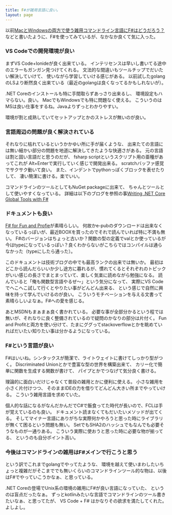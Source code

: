 ```yaml
---
title: F#が雑用言語に良い。
layout: page
---
```

以前[MacとWindowsの両方で使う雑用コマンドライン言語にF#はどうだろう？](https://karino2.github.io/2020/11/15/how_about_fsharp.html)などと書いたように、F#を使ってみているが、なかなか良くて気に入った。

### VS Codeでの開発環境が良い

まずVS Code+Ionideが良く出来ている。
インテリセンスは早いし書いてる途中のエラーもガンガン見つけてくれる。
文法的な間違いもツールチップでだいたい解決していけて、
使いながら学習していける感じがある。
以前試したgolangのLSより断然良く出来ている（最近のgolangは良くなってるかもしれないが）。

.NET Coreのインストールも特に手間取らずあっさり出来るし、
環境設定もハマらない。良い。
MacでもWindowsでも特に問題なく使える。
こういうのはMSは良い仕事をするね。Javaよりずっとわかりやすい。

環境が割と成熟していてセットアップとかのストレスが無いのが良い。

### 言語周辺の問題が良く解決されている

それなりに枯れているというかかゆい所に手が届くような、
出来たての言語には無い細かい部分の問題を地道に解決してきたような快適さがある。
元の言語は割と固い言語だと思うのだが、
fsharp scriptというスクリプト用の亜種があってこれが
Alt+Enterで実行していく感じで開発出来る。
scratchバッファ感覚でサクサク動いて良い。
また、インデントでpythonっぽくブロックを表せたりして、
凄い簡潔に書ける。楽でいい。

コマンドラインのツールとしてもNuGet packageに出来て、
ちゃんとツールとして使いやすくなっている。
詳細は以下のブログを参照の事[Writing .NET Core Global Tools with F#](https://gregshackles.com/writing-net-core-global-tools-with-fsharp/)

### ドキュメントも良い

[F# for Fun and Profie](https://swlaschin.gitbooks.io/fsharpforfunandprofit/content/)が素晴らしい。
何故かe-pubのダウンロードは出来なくなっているっぽいが、最近BOOXを買ったのでそれで読んでいれば特に不満も無い。
F#のバージョンはちょっと古いか？関数の型の定義でvalとか使っているが今はtypeになっているっぽい？良くわからないがこちらではコンパイルは通らなかった（typeにしたら通った）。

このドキュメントは技術ブログの中でも最高ランクの出来では無いか。
最初はどこから読んだらいいか少し途方に暮れるが、慣れてくるとそれぞれのトピックがいい感じの長さでまとまっていて、楽しく気楽に読めながら勉強になる。
読んでいると「俺も関数型言語やるぜ〜」という気分になって、
実際にVS Codeでへこへこ試して行くとやりたい事がどんどん出来る、
という感じで自然に興味を持って学んでいけるのが良い。
こういうモチベーションを与える文書って素晴らしいよなぁ。F#への愛を感じる。

あとMSDNもまぁまぁ良く書かれている。
必要な事が全部分かるという程では無いが、それなりに良く整備されているので疑問のかなりの部分は片付く。
Fun and Profitと両方を使い分けて、たまにググってstackoverflowとかを眺めていればだいたい知りたい事は分かるようになっている。

### F#という言語が良い

F#はいいね。シンタックスが簡潔で、ライトウェイトに書けてしっかり型がつく。
Discriminated Unionとかで豊富な型の世界を構築出来て、
カリー化で簡単に関数を生成する関数が書けて、
パイプとかでつなげて気分良く書ける。

理論的に面白いだけじゃなくて普段の雑用とかに便利に使える。
小さな雑用を小さく片付けつつ、
そのままIDEの力を借りてどんどん大きい所までやっていける。
こういう雑用言語を求めていた。

個人的な話になるがなんだかんだでC#で飯食ってた時代が長いので、FCLは手が覚えているのも良い。
ドキュメント読まなくてもだいたいメソッドが出てくる。
そしてマイナー言語にありがちな実際何かやろうと思った時にライブラリが無くて困るという問題も無い。
SetでもSHA2のハッシュでもなんでも必要そうなものが一通りある。
こういう実際に使おうと思った時に必要な物が揃ってる、
というのも自分ポイント高い。

### 今後はコマンドラインの雑用はF#メインで行こうと思う

という訳でこれまでgolangでやってたような、
環境を越えて使いまわしたいちょっと複雑だがそこまででも無いくらいのコマンドラインツール的な物は、以後はF#でやっていこうかなぁ、と思っている。

.NET Coreの登場でUnix系の環境の雑用にF#が良い言語になっていた、
というのは盲点だったなぁ。
ずっとkotlinみたいな言語でコマンドラインのツール書きたいなぁ、と思ってたが、
VS Code + F# はかなりその欲求を満たしてくれた。よしよし。